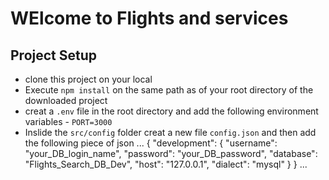 # WElcome to Flights and services 

## Project Setup 
- clone this project on your local
- Execute `npm install` on the same path as of your root directory of the downloaded project
- creat a `.env` file in the root directory and add the following environment variables
       - `PORT=3000`
- Inslide the `src/config` folder creat a new file `config.json` and then add the following piece of json 
...
{
  "development": {
    "username": "your_DB_login_name",
    "password": "your_DB_password",
    "database": "Flights_Search_DB_Dev",
    "host": "127.0.0.1",
    "dialect": "mysql"
  }
}
...